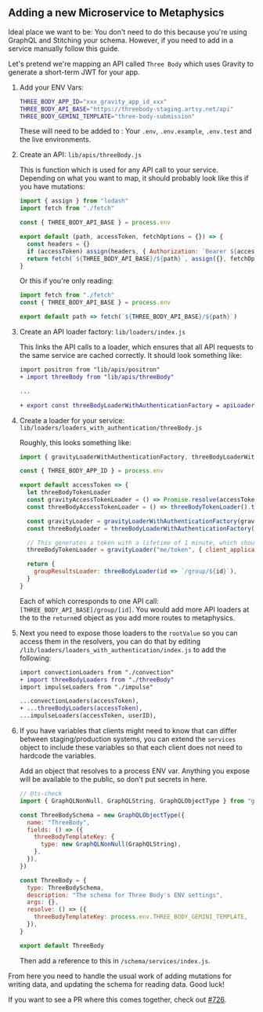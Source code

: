 ## Adding a new Microservice to Metaphysics

Ideal place we want to be: You don't need to do this because you're using GraphQL and Stitching your schema. However, if
you need to add in a service manually follow this guide.

Let's pretend we're mapping an API called `Three Body` which uses Gravity to generate a short-term JWT for your app.

1. Add your ENV Vars:

   ```sh
   THREE_BODY_APP_ID="xxx_gravity_app_id_xxx"
   THREE_BODY_API_BASE="https://threebody-staging.artsy.net/api"
   THREE_BODY_GEMINI_TEMPLATE="three-body-submission"
   ```

   These will need to be added to : Your `.env`, `.env.example`, `.env.test` and the live environments.

1. Create an API: `lib/apis/threeBody.js`

   This is function which is used for any API call to your service. Depending on what you want to map, it should
   probably look like this if you have mutations:

   ```js
   import { assign } from "lodash"
   import fetch from "./fetch"

   const { THREE_BODY_API_BASE } = process.env

   export default (path, accessToken, fetchOptions = {}) => {
     const headers = {}
     if (accessToken) assign(headers, { Authorization: `Bearer ${accessToken}` })
     return fetch(`${THREE_BODY_API_BASE}/${path}`, assign({}, fetchOptions, { headers }))
   }
   ```

   Or this if you're only reading:

   ```js
   import fetch from "./fetch"
   const { THREE_BODY_API_BASE } = process.env

   export default path => fetch(`${THREE_BODY_API_BASE}/${path}`)
   ```

1. Create an API loader factory: `lib/loaders/index.js`

   This links the API calls to a loader, which ensures that all API requests to the same service are cached correctly.
   It should look something like:

   ```diff
   import positron from "lib/apis/positron"
   + import threeBody from "lib/apis/threeBody"

   ...

   + export const threeBodyLoaderWithAuthenticationFactory = apiLoaderWithAuthenticationFactory(threeBody)
   ```

1. Create a loader for your service: `lib/loaders/loaders_with_authentication/threeBody.js`

   Roughly, this looks something like:

   ```js
   import { gravityLoaderWithAuthenticationFactory, threeBodyLoaderWithAuthenticationFactory } from "../api"

   const { THREE_BODY_APP_ID } = process.env

   export default accessToken => {
     let threeBodyTokenLoader
     const gravityAccessTokenLoader = () => Promise.resolve(accessToken)
     const threeBodyAccessTokenLoader = () => threeBodyTokenLoader().then(data => data.token)

     const gravityLoader = gravityLoaderWithAuthenticationFactory(gravityAccessTokenLoader)
     const threeBodyLoader = threeBodyLoaderWithAuthenticationFactory(threeBodyAccessTokenLoader)

     // This generates a token with a lifetime of 1 minute, which should be plenty of time to fulfill a full query.
     threeBodyTokenLoader = gravityLoader("me/token", { client_application_id: THREE_BODY_APP_ID }, { method: "POST" })

     return {
       groupResultsLoader: threeBodyLoader(id => `/group/${id}`),
     }
   }
   ```

   Each of which corresponds to one API call: `[THREE_BODY_API_BASE]/group/[id]`. You would add more API loaders at the
   to the `return`ed object as you add more routes to metaphysics.

1. Next you need to expose those loaders to the `rootValue` so you can access them in the resolvers, you can do that by
   editing `/lib/loaders/loaders_with_authentication/index.js` to add the following:

   ```diff
   import convectionLoaders from "./convection"
   + import threeBodyLoaders from "./threeBody"
   import impulseLoaders from "./impulse"

   ...convectionLoaders(accessToken),
   + ...threeBodyLoaders(accessToken),
   ...impulseLoaders(accessToken, userID),
   ```

1. If you have variables that clients might need to know that can differ between staging/production systems, you can
   extend the `services` object to include these variables so that each client does not need to hardcode the variables.

   Add an object that resolves to a process ENV var. Anything you expose will be available to the public, so don't put
   secrets in here.

   ```js
   // @ts-check
   import { GraphQLNonNull, GraphQLString, GraphQLObjectType } from "graphql"

   const ThreeBodySchema = new GraphQLObjectType({
     name: "ThreeBody",
     fields: () => ({
       threeBodyTemplateKey: {
         type: new GraphQLNonNull(GraphQLString),
       },
     }),
   })

   const ThreeBody = {
     type: ThreeBodySchema,
     description: "The schema for Three Body's ENV settings",
     args: {},
     resolve: () => ({
       threeBodyTemplateKey: process.env.THREE_BODY_GEMINI_TEMPLATE,
     }),
   }

   export default ThreeBody
   ```

   Then add a reference to this in `/schema/services/index.js`.

From here you need to handle the usual work of adding mutations for writing data, and updating the schema for reading
data. Good luck!

If you want to see a PR where this comes together, check out [#726](https://github.com/artsy/metaphysics/pull/726).
